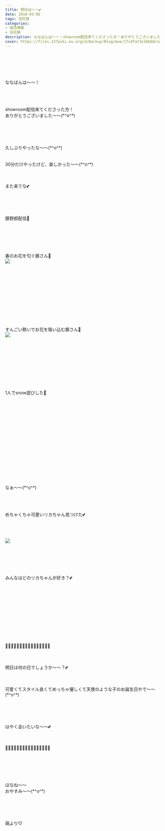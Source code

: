 ```yaml
---
title: 明日は〜〜💕
date: 2018-03-05
tags: 涼花萌
categories: 
- 成员博客
- 涼花萌
description: ななばんは〜〜！showroom配信来てくださった方！ありがとうございました〜〜(*^o^*)久しぶりやったな〜〜(*^o^*)30分だけやったけど、楽しかった〜〜(*^o^*)ま...
cover: https://files.227wiki.eu.org/d/Backup/Blog/moe/17cdfaf2e16b60c1d5ad376c0240e.jpg 
---
```

<div class="blog_detail__main">
<br/>
<br/>
<br/>
<br/>
<br/>
ななばんは〜〜！<br/>
<br/>
<br/>
<br/>
<br/>
showroom配信来てくださった方！<br/>
ありがとうございました〜〜(*^o^*)<br/>
<br/>
<br/>
<br/>
<br/>
<br/>
久しぶりやったな〜〜(*^o^*)<br/>
<br/>
<br/>
30分だけやったけど、楽しかった〜〜(*^o^*)<br/>
<br/>
<br/>
<br/>
また来てな💕<br/>
<br/>
<br/>
<br/>
<br/>
<br/>
豚野郎配信🐷<br/>
<br/>
<br/>
<br/>
<br/>
<br/>
<br/>
春のお花を匂ぐ豚さん🐷<br/>
<img src="https://files.227wiki.eu.org/d/Backup/Blog/moe/17cdfaf2e16b60c1d5ad376c0240e.jpg"><br/>
<br/>
<br/>
<br/>
<br/>
<br/>
<br/>
<br/>
<br/>
<br/>
<br/>
<br/>
<br/>
すんごい勢いでお花を吸い込む豚さん🐷<br/>
<img src="https://files.227wiki.eu.org/d/Backup/Blog/moe/17cdfaf2e16b60c1d5ad376c0240e-01.png"><br/>
<br/>
<br/>
<br/>
<br/>
<br/>
<br/>
<br/>
<br/>
<br/>
<br/>
1人でsnow遊びした🐷<br/>
<br/>
<br/>
<br/>
<br/>
<br/>
<br/>
<br/>
<br/>
<br/>
<br/>
<br/>
<br/>
<br/>
<br/>
<br/>
<br/>
<br/>
なぁ〜〜(*^o^*)<br/>
<br/>
<br/>
<br/>
<br/>
めちゃくちゃ可愛いリカちゃん見つけた💕<br/>
<br/>
<br/>
<br/>
<br/>
<img src="https://files.227wiki.eu.org/d/Backup/Blog/moe/17cdfaf2e16b60c1d5ad376c0240e-02.jpg"><br/>
<br/>
<br/>
<br/>
<br/>
<br/>
<br/>
みんなはどのリカちゃんが好き？💕<br/>
<br/>
<br/>
<br/>
<br/>
<br/>
<br/>
<br/>
<br/>
<br/>
<br/>
<br/>
<br/>
🎂💝🎂💝🎂💝🎂💝🎂💝🎂💝🎂💝🎂💝<br/>
<br/>
<br/>
<br/>
明日は何の日でしょうか〜〜？💕<br/>
<br/>
<br/>
<br/>
可愛くてスタイル良くてめっちゃ優しくて天使のような子のお誕生日やで〜〜(*^o^*)<br/>
<br/>
<br/>
<br/>
<br/>
<br/>
はやく会いたいな〜〜💕<br/>
<br/>
<br/>
<br/>
🎂💝🎂💝🎂💝🎂💝🎂💝🎂💝🎂💝🎂💝<br/>
<br/>
<br/>
<br/>
<br/>
<br/>
<br/>
ほなね〜〜<br/>
おやすみ〜〜(*^o^*)<br/>
<br/>
<br/>
<br/>
<br/>
<br/>
萌より♡
<!--twitter-->

<!--//twitter-->
</img></img></img></div>